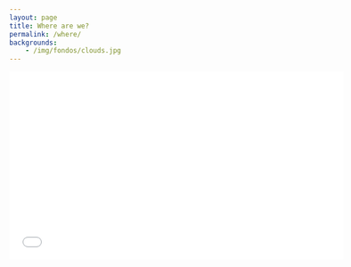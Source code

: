 ```yaml
---
layout: page
title: Where are we?
permalink: /where/
backgrounds:
    - /img/fondos/clouds.jpg
---
```


<iframe width="600" height="337" src="{{base.url}}/map_widget.html" frameborder="0" allowfullscreen></iframe>
